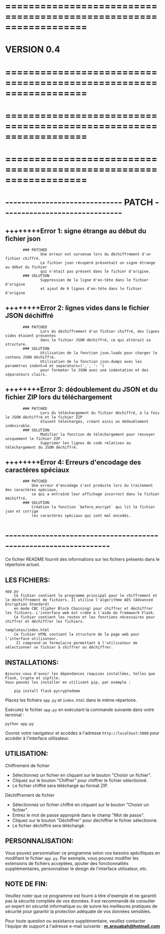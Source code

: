 # ==================================================================
# 			VERSION 0.4
# ==================================================================
<!--
                          _ _          
 ___  ___  ___ _   _ _ __(_) |_ _   _  
/ __|/ _ \/ __| | | | '__| | __| | | | 
\__ \  __/ (__| |_| | |  | | |_| |_| | 
|___/\___|\___|\__,_|_|  |_|\__|\__, | 
                                |___/  
  __                                   
 / _| ___  _ __                        
| |_ / _ \| '__|                       
|  _| (_) | |                          
|_|  \___/|_|                          
                                       
      _           _                    
  ___| |__   __ _| |_                  
 / __| '_ \ / _` | __|                 
| (__| | | | (_| | |_                  
 \___|_| |_|\__,_|\__|                 
                                       
					by ROUABAH Mohamed-Amine
-->
# ==================================================================
#
# ==================================================================


# ----------------------------- PATCH ------------------------------

## ++++++++Error 1:    signe étrange au début du fichier json

            ### PATCHED
                    Une erreur est survenue lors du déchiffrement d'un fichier chiffré.
                    Le fichier json récupéré présentait un signe étrange au début du fichier
                    qui n'était pas présent dans le fichier d'origine.
            ### SOLUTION
                    Suppression de la ligne d'en-tête dans le fichier d'origine
                    et ajout de 6 lignes d'en-tête dans le fichier d'origine


## ++++++++Error 2:    lignes vides dans le fichier JSON déchiffré

            ### PATCHED
                    Lors du déchiffrement d'un fichier chiffré, des lignes vides étaient présentes
                    dans le fichier JSON déchiffré, ce qui altérait sa structure.
            ### SOLUTION
                    Utilisation de la fonction json.loads pour charger le contenu JSON déchiffré.
                    Utilisation de la fonction json.dumps avec les paramètres indent=4 et separators=(',', ': ')
                    pour formater le JSON avec une indentation et des séparateurs clairs.

## ++++++++Error 3:    dédoublement du JSON et du fichier ZIP lors du téléchargement
            ### PATCHED
                    Lors du téléchargement du fichier déchiffré, à la fois le JSON déchiffré et le fichier ZIP
                    étaient téléchargés, créant ainsi un dédoublement indésirable.
            ### SOLUTION
                    Modifier la fonction de téléchargement pour renvoyer uniquement le fichier ZIP.
                    Supprimer les lignes de code relatives au téléchargement du JSON déchiffré.


## ++++++++Error 4: Erreurs d'encodage des caractères spéciaux
            ### PATCHED
                Une erreur d'encodage s'est produite lors du traitement des caractères spéciaux,
                ce qui a entraîné leur affichage incorrect dans le fichier déchiffré.
            ### SOLUTION
                Création la fonction `before_encrypt` qui lit le fichier json et corrige
                les caractères spéciaux qui sont mal encodés.
                    

# ----------------------------------------------------------------

Ce fichier README fournit des informations sur les fichiers présents dans le répertoire actuel.

## LES FICHIERS:

    app.py
        Ce fichier contient le programme principal pour le chiffrement et le déchiffrement de fichiers. Il utilise l'algorithme AES (Advanced Encryption Standard)
        en mode CBC (Cipher Block Chaining) pour chiffrer et déchiffrer les fichiers. L'interface web est créée à l'aide du framework Flask.
        Ce fichier contient les routes et les fonctions nécessaires pour chiffrer et déchiffrer les fichiers.

    templates/index.html
        Ce fichier HTML contient la structure de la page web pour l'interface utilisateur.
         Il comprend un formulaire permettant à l'utilisateur de sélectionner un fichier à chiffrer ou déchiffrer.

## INSTALLATIONS:

    Assurez-vous d'avoir les dépendances requises installées, telles que Flask, Crypto et zipfile.
    Vous pouvez les installer en utilisant pip, par exemple :

        pip install flask pycryptodome

Placez les fichiers `app.py` et `index.html` dans le même répertoire.

Exécutez le fichier `app.py` en exécutant la commande suivante dans votre terminal :

    python app.py

Ouvrez votre navigateur et accédez à l'adresse `http://localhost:5000` pour accéder à l'interface utilisateur.


## UTILISATION:

Chiffrement de fichier
- Sélectionnez un fichier en cliquant sur le bouton "Choisir un fichier".
- Cliquez sur le bouton "Chiffrer" pour chiffrer le fichier sélectionné.
- Le fichier chiffré sera téléchargé au format ZIP.

Déchiffrement de fichier
- Sélectionnez un fichier chiffré en cliquant sur le bouton "Choisir un fichier".
- Entrez le mot de passe approprié dans le champ "Mot de passe".
- Cliquez sur le bouton "Déchiffrer" pour déchiffrer le fichier sélectionné.
- Le fichier déchiffré sera téléchargé.

## PERSONNALISATION:
Vous pouvez personnaliser ce programme selon vos besoins spécifiques en modifiant le fichier `app.py`. Par exemple, vous pouvez modifier les extensions de fichiers acceptées, ajouter des fonctionnalités supplémentaires, personnaliser le design de l'interface utilisateur, etc.


## NOTE DE FIN:

Veuillez noter que ce programme est fourni à titre d'exemple et ne garantit pas la sécurité complète de vos données. Il est recommandé de consulter un expert en sécurité informatique ou de suivre les meilleures pratiques de sécurité pour garantir la protection adéquate de vos données sensibles.

Pour toute question ou assistance supplémentaire, veuillez contacter l'équipe de support à l'adresse e-mail suivante :
__**m.arouabah@hotmail.com**__
